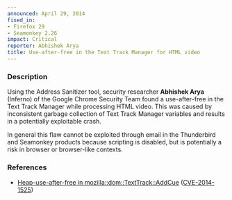 ```yaml
---
announced: April 29, 2014
fixed_in:
- Firefox 29
- Seamonkey 2.26
impact: Critical
reporter: Abhishek Arya
title: Use-after-free in the Text Track Manager for HTML video
---
```


<h3>Description</h3>

<p>Using the Address Sanitizer tool, security researcher <strong>Abhishek
Arya</strong> (Inferno) of the Google Chrome Security Team found a
use-after-free  in the Text Track Manager while processing HTML video. This was
caused by inconsistent garbage collection of Text Track Manager variables and
results in a potentially exploitable crash.
</p>

<p class="note">In general this flaw cannot be exploited through email in the
Thunderbird and Seamonkey products because scripting is disabled, but is
potentially a risk in browser or browser-like contexts.</p>

<h3>References</h3>

<ul>
  <li><a href="https://bugzilla.mozilla.org/show_bug.cgi?id=989210">
       Heap-use-after-free in mozilla::dom::TextTrack::AddCue</a> (<a href="http://cve.mitre.org/cgi-bin/cvename.cgi?name=CVE-2014-1525" class="ex-ref">CVE-2014-1525</a>)</li>
</ul>




